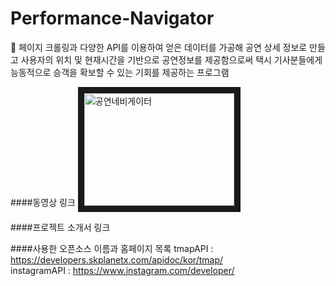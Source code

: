# Performance-Navigator
:memo: 페이지 크롤링과 다양한 API를 이용하여 얻은 데이터를 가공해 공연 상세 정보로 만들고 사용자의 위치 및 현재시간을 기반으로 공연정보를 제공함으로써 택시 기사분들에게 능동적으로 승객을 확보할 수 있는 기회를 제공하는 프로그램

####동영상 링크
<a href="http://www.youtube.com/watch?feature=player_embedded&v=zWnXZ7MHBHg
" target="_blank"><img src="http://img.youtube.com/vi/zWnXZ7MHBHg/0.jpg" 
alt="공연네비게이터" width="240" height="180" border="10" /></a>

####프로젝트 소개서 링크

####사용한 오픈소스 이름과 홈페이지 목록
tmapAPI : https://developers.skplanetx.com/apidoc/kor/tmap/ <br/>
instagramAPI : https://www.instagram.com/developer/
